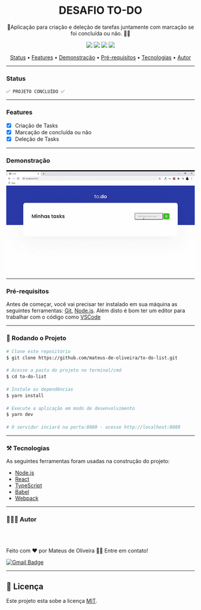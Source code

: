 <h1 align="center">DESAFIO TO-DO</h1>
<p align="center">📝Aplicação para criação e deleção de tarefas juntamente com marcação se foi concluída ou não. ✌🏼</p>

<div align="center">
<img src="https://img.shields.io/github/issues/mateus-de-oliveira/to-do-list?style=for-the-badge">

<img src="https://img.shields.io/github/forks/mateus-de-oliveira/to-do-list?style=for-the-badge">

<img src="https://img.shields.io/github/stars/mateus-de-oliveira/to-do-list?style=for-the-badge">

<img src="https://img.shields.io/github/license/mateus-de-oliveira/to-do-list?style=for-the-badge">
</div>

<p align="center">
 <a href="#status">Status</a> •
 <a href="#features">Features</a> • 
 <a href="#demonstracao">Demonstração</a> • 
 <a href="#requisitos">Pré-requisitos</a> • 
 <a href="#tecnologias">Tecnologias</a> • 
 <a href="#autor">Autor</a>
</p>

---

### <strong><a id="status">Status</a>   </strong>
    ✅ PROJETO CONCLUÍDO ✅
---

### <strong><a id="features"> Features</a></strong>

- [x] Criação de Tasks
- [x] Marcação de concluída ou não
- [x] Deleção de Tasks
---
### <strong><a id="demonstracao">Demonstração</a></strong>

<img src="github/assets/to-do.gif">


---
### <strong><a id="demonstracao">Pré-requisitos</a></strong>

Antes de começar, você vai precisar ter instalado em sua máquina as seguintes ferramentas:
[Git](https://git-scm.com), [Node.js](https://nodejs.org/en/). 
Além disto é bom ter um editor para trabalhar com o código como [VSCode](https://code.visualstudio.com/)

---

### 🎲 Rodando o Projeto

```bash
# Clone este repositório
$ git clone https://github.com/mateus-de-oliveira/to-do-list.git

# Acesse a pasta do projeto no terminal/cmd
$ cd to-do-list

# Instale as dependências
$ yarn install

# Execute a aplicação em modo de desenvolvimento
$ yarn dev

# O servidor inciará na porta:8080 - acesse http://localhost:8080
```
---
### ⚒️ Tecnologias

As seguintes ferramentas foram usadas na construção do projeto:

- [Node.js](https://nodejs.org/en/)
- [React](https://pt-br.reactjs.org/)
- [TypeScript](https://www.typescriptlang.org/)
- [Babel](https://babeljs.io/)
- [Webpack](https://webpack.js.org/)

---
### 🙆🏻‍♂️ Autor
<br>
 <img style="border-radius: 50%;" src="https://avatars.githubusercontent.com/u/55702444?s=460&u=c00929517aaf34051709126e49bac481257745e0&v=4" width="100px;" alt=""/>


Feito com ❤️ por Mateus de Oliveira 👋🏽 Entre em contato!

[![Gmail Badge](https://img.shields.io/badge/-mateusdeoliveira1530@gmail.com-c14438?style=flat-square&logo=Gmail&logoColor=white&link=mailto:mateusdeoliveira1530@gmail.com)](mailto:mateusdeoliveira1530@gmail.com)

---
## 📝 Licença

Este projeto esta sobe a licença [MIT](./LICENSE).
